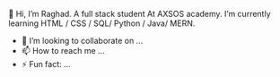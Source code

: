  👋 Hi, I’m Raghad. 
A full stack student At AXSOS academy. 
I’m currently learning  HTML / CSS / SQL/ Python / Java/ MERN. 
- 💞️ I’m looking to collaborate on ...
- 📫 How to reach me ...
- ⚡ Fun fact: ...

<!---
RaghadAbuRahma/RaghadAbuRahma is a ✨ special ✨ repository because its `README.md` (this file) appears on your GitHub profile.
You can click the Preview link to take a look at your changes.
--->
